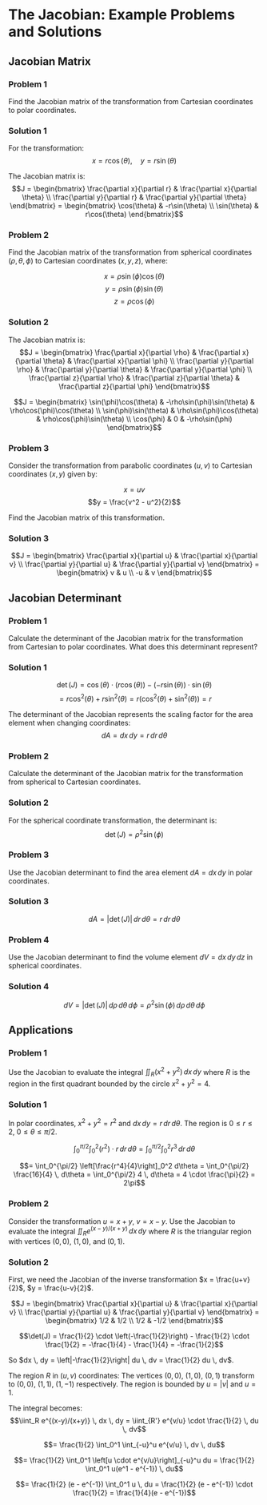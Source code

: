 # The Jacobian: Example Problems and Solutions

## Jacobian Matrix

### Problem 1
Find the Jacobian matrix of the transformation from Cartesian coordinates to polar coordinates.

### Solution 1
For the transformation:
$$x = r \cos(\theta), \quad y = r \sin(\theta)$$

The Jacobian matrix is:
$$J = \begin{bmatrix} \frac{\partial x}{\partial r} & \frac{\partial x}{\partial \theta} \\ \frac{\partial y}{\partial r} & \frac{\partial y}{\partial \theta} \end{bmatrix} = \begin{bmatrix} \cos(\theta) & -r\sin(\theta) \\ \sin(\theta) & r\cos(\theta) \end{bmatrix}$$

### Problem 2
Find the Jacobian matrix of the transformation from spherical coordinates $(\rho, \theta, \phi)$ to Cartesian coordinates $(x, y, z)$, where:

$$x = \rho \sin(\phi) \cos(\theta)$$
$$y = \rho \sin(\phi) \sin(\theta)$$
$$z = \rho \cos(\phi)$$

### Solution 2
The Jacobian matrix is:
$$J = \begin{bmatrix} \frac{\partial x}{\partial \rho} & \frac{\partial x}{\partial \theta} & \frac{\partial x}{\partial \phi} \\ \frac{\partial y}{\partial \rho} & \frac{\partial y}{\partial \theta} & \frac{\partial y}{\partial \phi} \\ \frac{\partial z}{\partial \rho} & \frac{\partial z}{\partial \theta} & \frac{\partial z}{\partial \phi} \end{bmatrix}$$

$$J = \begin{bmatrix} \sin(\phi)\cos(\theta) & -\rho\sin(\phi)\sin(\theta) & \rho\cos(\phi)\cos(\theta) \\ \sin(\phi)\sin(\theta) & \rho\sin(\phi)\cos(\theta) & \rho\cos(\phi)\sin(\theta) \\ \cos(\phi) & 0 & -\rho\sin(\phi) \end{bmatrix}$$

### Problem 3
Consider the transformation from parabolic coordinates $(u, v)$ to Cartesian coordinates $(x, y)$ given by:

$$x = uv$$
$$y = \frac{v^2 - u^2}{2}$$

Find the Jacobian matrix of this transformation.

### Solution 3
$$J = \begin{bmatrix} \frac{\partial x}{\partial u} & \frac{\partial x}{\partial v} \\ \frac{\partial y}{\partial u} & \frac{\partial y}{\partial v} \end{bmatrix} = \begin{bmatrix} v & u \\ -u & v \end{bmatrix}$$

## Jacobian Determinant

### Problem 1
Calculate the determinant of the Jacobian matrix for the transformation from Cartesian to polar coordinates. What does this determinant represent?

### Solution 1
$$\det(J) = \cos(\theta) \cdot (r\cos(\theta)) - (-r\sin(\theta)) \cdot \sin(\theta)$$
$$= r\cos^2(\theta) + r\sin^2(\theta) = r(\cos^2(\theta) + \sin^2(\theta)) = r$$

The determinant of the Jacobian represents the scaling factor for the area element when changing coordinates:
$$dA = dx \, dy = r \, dr \, d\theta$$

### Problem 2
Calculate the determinant of the Jacobian matrix for the transformation from spherical to Cartesian coordinates.

### Solution 2
For the spherical coordinate transformation, the determinant is:
$$\det(J) = \rho^2 \sin(\phi)$$

### Problem 3
Use the Jacobian determinant to find the area element $dA = dx \, dy$ in polar coordinates.

### Solution 3
$$dA = |\det(J)| \, dr \, d\theta = r \, dr \, d\theta$$

### Problem 4
Use the Jacobian determinant to find the volume element $dV = dx \, dy \, dz$ in spherical coordinates.

### Solution 4
$$dV = |\det(J)| \, d\rho \, d\theta \, d\phi = \rho^2 \sin(\phi) \, d\rho \, d\theta \, d\phi$$

## Applications

### Problem 1
Use the Jacobian to evaluate the integral $\iint_R (x^2 + y^2) \, dx \, dy$ where $R$ is the region in the first quadrant bounded by the circle $x^2 + y^2 = 4$.

### Solution 1
In polar coordinates, $x^2 + y^2 = r^2$ and $dx \, dy = r \, dr \, d\theta$. The region is $0 \leq r \leq 2$, $0 \leq \theta \leq \pi/2$.

$$\int_0^{\pi/2} \int_0^2 (r^2) \cdot r \, dr \, d\theta = \int_0^{\pi/2} \int_0^2 r^3 \, dr \, d\theta$$

$$= \int_0^{\pi/2} \left[\frac{r^4}{4}\right]_0^2 d\theta = \int_0^{\pi/2} \frac{16}{4} \, d\theta = \int_0^{\pi/2} 4 \, d\theta = 4 \cdot \frac{\pi}{2} = 2\pi$$

### Problem 2
Consider the transformation $u = x + y$, $v = x - y$. Use the Jacobian to evaluate the integral $\iint_R e^{(x-y)/(x+y)} \, dx \, dy$ where $R$ is the triangular region with vertices $(0, 0)$, $(1, 0)$, and $(0, 1)$.

### Solution 2
First, we need the Jacobian of the inverse transformation $x = \frac{u+v}{2}$, $y = \frac{u-v}{2}$.

$$J = \begin{bmatrix} \frac{\partial x}{\partial u} & \frac{\partial x}{\partial v} \\ \frac{\partial y}{\partial u} & \frac{\partial y}{\partial v} \end{bmatrix} = \begin{bmatrix} 1/2 & 1/2 \\ 1/2 & -1/2 \end{bmatrix}$$

$$\det(J) = \frac{1}{2} \cdot \left(-\frac{1}{2}\right) - \frac{1}{2} \cdot \frac{1}{2} = -\frac{1}{4} - \frac{1}{4} = -\frac{1}{2}$$

So $dx \, dy = \left|-\frac{1}{2}\right| du \, dv = \frac{1}{2} du \, dv$.

The region $R$ in $(u, v)$ coordinates: The vertices $(0,0)$, $(1,0)$, $(0,1)$ transform to $(0,0)$, $(1,1)$, $(1,-1)$ respectively. The region is bounded by $u = |v|$ and $u = 1$.

The integral becomes:
$$\iint_R e^{(x-y)/(x+y)} \, dx \, dy = \iint_{R'} e^{v/u} \cdot \frac{1}{2} \, du \, dv$$

$$= \frac{1}{2} \int_0^1 \int_{-u}^u e^{v/u} \, dv \, du$$

$$= \frac{1}{2} \int_0^1 \left[u \cdot e^{v/u}\right]_{-u}^u du = \frac{1}{2} \int_0^1 u(e^1 - e^{-1}) \, du$$

$$= \frac{1}{2} (e - e^{-1}) \int_0^1 u \, du = \frac{1}{2} (e - e^{-1}) \cdot \frac{1}{2} = \frac{1}{4}(e - e^{-1})$$